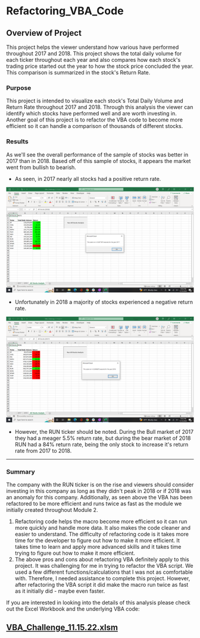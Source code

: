 # Refactoring_VBA_Code

## Overview of Project

This project helps the viewer understand how various have performed throughout 2017 and 2018. This project shows the total daily volume for each ticker throughout each year and also compares how each stock's trading price started out the year to how the stock price concluded the year. This comparison is summarized in the stock's Return Rate.

### Purpose

This project is intended to visualize each stock's Total Daily Volume and Return Rate throughout 2017 and 2018. Through this analysis the viewer can identify which stocks have performed well and are worth investing in. Another goal of this project is to refactor the VBA code to become more efficient so it can handle a comparison of thousands of different stocks. 

### Results
As we'll see the overall performance of the sample of stocks was better in 2017 than in 2018. Based off of this sample of stocks, it appears the market went from bullish to bearish. 

 * As seen, in 2017 nearly all stocks had a positive return rate.

![2017.png](https://github.com/tylerwe19/Refactoring_VBA_Code/blob/main/Resources/2017.png)

 * Unfortunately in 2018 a majority of stocks experienced a negative return rate.

![2018.png](https://github.com/tylerwe19/Refactoring_VBA_Code/blob/main/Resources/2018.png)

 * However, the RUN ticker should be noted. During the Bull market of 2017 they had a meager 5.5% return rate, but during the bear market of 2018 RUN had a 84% return rate, being the only stock to increase it's return rate from 2017 to 2018.
 --- 
 

### Summary
The company with the RUN ticker is on the rise and viewers should consider investing in this company as long as they didn't peak in 2018 or if 2018 was an anomaly for this company. Additionally, as seen above the VBA has been refactored to be more efficient and runs twice as fast as the module we initially created throughout Module 2.

 1. Refactoring code helps the macro become more efficient so it can run more quickly and handle more data. It also makes the code cleaner and easier to understand. The difficulty of refactoring code is it takes more time for the developer to figure out how to make it more efficient. It takes time to learn and apply more advanced skills and it takes time trying to figure out how to make it more efficient. 
 2. The above pros and cons about refactoring VBA definitely apply to this project. It was challenging for me in trying to refactor the VBA script. We used a few different functions/calculations that I was not as comfortable with. Therefore, I needed assistance to complete this project. However, after refactoring the VBA script it did make the macro run twice as fast as it initially did - maybe even faster.


If you are interested in looking into the details of this analysis please check out the Excel Workbook and the underlying VBA code:

[VBA_Challenge_11.15.22.xlsm](https://github.com/tylerwe19/Refactoring_VBA_Code/blob/main/VBA_Challenge_11.15.22.xlsm)
---
